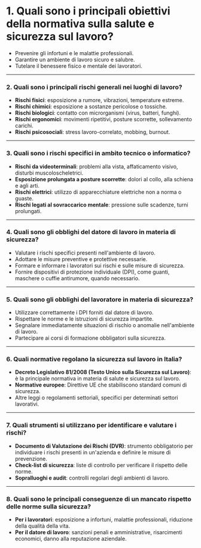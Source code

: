 # **1. Quali sono i principali obiettivi della normativa sulla salute e sicurezza sul lavoro?**

- Prevenire gli infortuni e le malattie professionali.
- Garantire un ambiente di lavoro sicuro e salubre.
- Tutelare il benessere fisico e mentale dei lavoratori.

---

### **2. Quali sono i principali rischi generali nei luoghi di lavoro?**

- **Rischi fisici**: esposizione a rumore, vibrazioni, temperature estreme.
- **Rischi chimici**: esposizione a sostanze pericolose o tossiche.
- **Rischi biologici**: contatto con microrganismi (virus, batteri, funghi).
- **Rischi ergonomici**: movimenti ripetitivi, posture scorrette, sollevamento carichi.
- **Rischi psicosociali**: stress lavoro-correlato, mobbing, burnout.

---

### **3. Quali sono i rischi specifici in ambito tecnico o informatico?**

- **Rischi da videoterminali**: problemi alla vista, affaticamento visivo, disturbi muscoloscheletrici.
- **Esposizione prolungata a posture scorrette**: dolori al collo, alla schiena e agli arti.
- **Rischi elettrici**: utilizzo di apparecchiature elettriche non a norma o guaste.
- **Rischi legati al sovraccarico mentale**: pressione sulle scadenze, turni prolungati.

---

### **4. Quali sono gli obblighi del datore di lavoro in materia di sicurezza?**

- Valutare i rischi specifici presenti nell'ambiente di lavoro.
- Adottare le misure preventive e protettive necessarie.
- Formare e informare i lavoratori sui rischi e sulle misure di sicurezza.
- Fornire dispositivi di protezione individuale (DPI), come guanti, maschere o cuffie antirumore, quando necessario.

---

### **5. Quali sono gli obblighi del lavoratore in materia di sicurezza?**

- Utilizzare correttamente i DPI forniti dal datore di lavoro.
- Rispettare le norme e le istruzioni di sicurezza impartite.
- Segnalare immediatamente situazioni di rischio o anomalie nell'ambiente di lavoro.
- Partecipare ai corsi di formazione obbligatori sulla sicurezza.

---

### **6. Quali normative regolano la sicurezza sul lavoro in Italia?**

- **Decreto Legislativo 81/2008 (Testo Unico sulla Sicurezza sul Lavoro)**: è la principale normativa in materia di salute e sicurezza sul lavoro.
- **Normative europee**: Direttive UE che stabiliscono standard comuni di sicurezza.
- Altre leggi o regolamenti settoriali, specifici per determinati settori lavorativi.

---

### **7. Quali strumenti si utilizzano per identificare e valutare i rischi?**

- **Documento di Valutazione dei Rischi (DVR)**: strumento obbligatorio per individuare i rischi presenti in un'azienda e definire le misure di prevenzione.
- **Check-list di sicurezza**: liste di controllo per verificare il rispetto delle norme.
- **Sopralluoghi e audit**: controlli regolari degli ambienti di lavoro.

---

### **8. Quali sono le principali conseguenze di un mancato rispetto delle norme sulla sicurezza?**

- **Per i lavoratori**: esposizione a infortuni, malattie professionali, riduzione della qualità della vita.
- **Per il datore di lavoro**: sanzioni penali e amministrative, risarcimenti economici, danno alla reputazione aziendale.